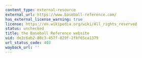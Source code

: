 ```yaml
---
content_type: external-resource
external_url: https://www.baseball-reference.com/
has_external_license_warning: true
license: https://en.wikipedia.org/wiki/All_rights_reserved
status: unchecked
title: the Baseball Reference website
uid: de2c6ab2-88c3-457f-829f-2fbf65ca1379
url_status_code: 403
wayback_url: ''
---
```

